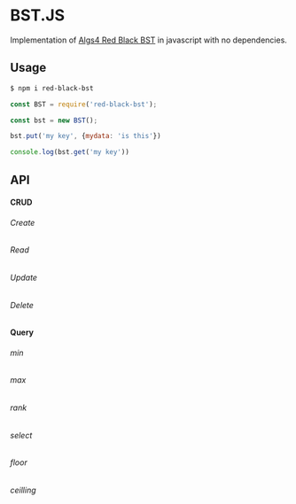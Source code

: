 # BST.JS
Implementation of [Algs4 Red Black BST](https://algs4.cs.princeton.edu/code/javadoc/edu/princeton/cs/algs4/BST.html) in javascript with no dependencies.

## Usage

```bash
$ npm i red-black-bst
```

```javascript
const BST = require('red-black-bst');

const bst = new BST();

bst.put('my key', {mydata: 'is this'})

console.log(bst.get('my key'))
```

## API

#### CRUD

###### Create

###### Read

###### Update

###### Delete

#### Query

###### min

###### max

###### rank

###### select

###### floor

###### ceilling
